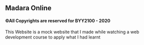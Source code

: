 ## Madara Online
#### ©All Copyrights are reserved for BYY2100 - 2020

This Website is a mock website that I made while watching a web development course to apply what I had learnt
